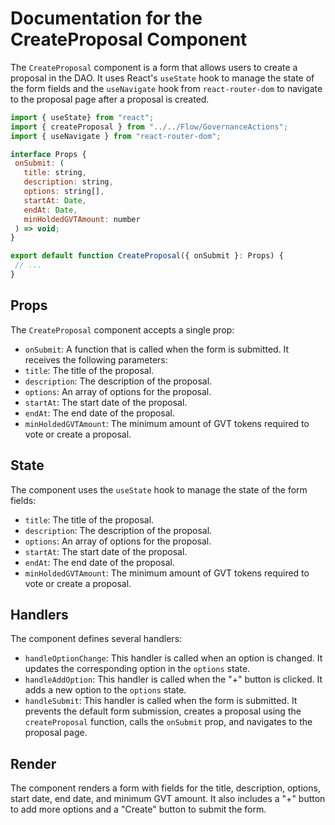 # Documentation for the CreateProposal Component

The `CreateProposal` component is a form that allows users to create a proposal in the DAO. It uses React's `useState` hook to manage the state of the form fields and the `useNavigate` hook from `react-router-dom` to navigate to the proposal page after a proposal is created.

```jsx
import { useState} from "react";
import { createProposal } from "../../Flow/GovernanceActions";
import { useNavigate } from "react-router-dom";

interface Props {
 onSubmit: (
   title: string,
   description: string,
   options: string[],
   startAt: Date,
   endAt: Date,
   minHoldedGVTAmount: number
 ) => void;
}

export default function CreateProposal({ onSubmit }: Props) {
 // ...
}
```

## Props

The `CreateProposal` component accepts a single prop:

- `onSubmit`: A function that is called when the form is submitted. It receives the following parameters:
 - `title`: The title of the proposal.
 - `description`: The description of the proposal.
 - `options`: An array of options for the proposal.
 - `startAt`: The start date of the proposal.
 - `endAt`: The end date of the proposal.
 - `minHoldedGVTAmount`: The minimum amount of GVT tokens required to vote or create a proposal.

## State

The component uses the `useState` hook to manage the state of the form fields:

- `title`: The title of the proposal.
- `description`: The description of the proposal.
- `options`: An array of options for the proposal.
- `startAt`: The start date of the proposal.
- `endAt`: The end date of the proposal.
- `minHoldedGVTAmount`: The minimum amount of GVT tokens required to vote or create a proposal.

## Handlers

The component defines several handlers:

- `handleOptionChange`: This handler is called when an option is changed. It updates the corresponding option in the `options` state.
- `handleAddOption`: This handler is called when the "+" button is clicked. It adds a new option to the `options` state.
- `handleSubmit`: This handler is called when the form is submitted. It prevents the default form submission, creates a proposal using the `createProposal` function, calls the `onSubmit` prop, and navigates to the proposal page.

## Render

The component renders a form with fields for the title, description, options, start date, end date, and minimum GVT amount. It also includes a "+" button to add more options and a "Create" button to submit the form.
